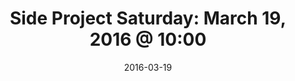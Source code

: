 ---
title:  "Side Project Saturday: March 19, 2016 @ 10:00"
date:   2016-03-19
meetup_id: "229459262"
meetup_url: "https://www.meetup.com/CocoaHeads-Montreal/events/229459262/"
venue_name: "GAB Café Collaboratif"
venue_address: "4815-A Boul. Saint-Laurent, Montréal, QC"
venue_address_map_url: "http://maps.google.com/maps?q=4815-A+Boul.+Saint-Laurent%2C+Montréal%2C+QC%2C+ca"
---